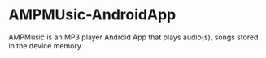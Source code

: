 # AMPMUsic-AndroidApp
AMPMusic is an MP3 player Android App that plays audio(s), songs stored in the device memory.
